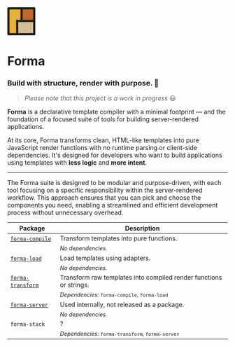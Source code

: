 <img src="https://raw.githubusercontent.com/erik-riklund/forma/b015d3d77f3c1c110b0ac12df2e036106866ccd9/logo.svg" width="64" height="64">

# Forma

### Build with structure, render with purpose. 🚀  
> _Please note that this project is a work in progress_ 😃

**Forma** is a declarative template compiler with a minimal footprint — and the foundation of a focused suite of tools for building server-rendered applications.

At its core, Forma transforms clean, HTML-like templates into pure JavaScript render functions with no runtime parsing or client-side dependencies. It's designed for developers who want to build applications using templates with **less logic** and **more intent**.

---

The Forma suite is designed to be modular and purpose-driven, with each tool focusing on a specific responsibility within the server-rendered workflow. This approach ensures that you can pick and choose the components you need, enabling a streamlined and efficient development process without unnecessary overhead.

| Package            | Description |
|--------------------|-------------|
| [`forma-compile`](https://github.com/erik-riklund/forma/tree/main/packages/compiler) | Transform templates into pure functions. |
| | <span style="font-size: 90%">_No dependencies._</span> |
| [`forma-load`](https://github.com/erik-riklund/forma/tree/main/packages/loader) | Load templates using adapters. |
| | <span style="font-size: 90%">_No dependencies._</span> |
| [`forma-transform`](https://github.com/erik-riklund/forma/tree/main/packages/transformer) | Transform raw templates into compiled render functions or strings. |
| | <span style="font-size: 90%">_Dependencies:_ `forma-compile`, `forma-load`</span> |
| [`forma-server`](https://github.com/erik-riklund/forma/tree/main/packages/server) | Used internally, not released as a package. |
| | <span style="font-size: 90%">_No dependencies._</span> |
| `forma-stack` | ? |
| | <span style="font-size: 90%">_Dependencies:_ `forma-transform`, `forma-server`</span> |